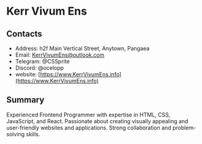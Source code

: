 # Kerr Vivum Ens

## Contacts

- Address: h2f Main Vertical Street, Anytown, Pangaea
- Email: [KerrVivumEns@outlook.com](mailto:KerrVivumEns@outlook.com)
- Telegram: @CSSprite
- Discord: @ocelopp
- website: [https://www.KerrVivumEns.info](https://www.KerrVivumEns.info)

## Summary

Experienced Frontend Programmer with expertise in HTML, CSS, JavaScript, and React. Passionate about creating visually appealing and user-friendly websites and applications. Strong collaboration and problem-solving skills.



